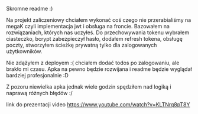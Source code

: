 Skromne readme :)

Na projekt zaliczeniowy chciałem wykonać coś czego nie przerabialiśmy na megaK czyli implementacja jwt i obsługa na froncie.
Bazowałem na rozwiązaniach, których nas uczyłeś. Do przechowywania tokenu wybrałem ciasteczko, bcrypt zabezpieczył hasło, dodałem refresh tokena, obsługę poczty, 
stworzyłem ścieżkę prywatną tylko dla zalogowanych użytkowników.

Nie zdążyłem z deployem :( chciałem dodać todos po zalogowaniu, ale brakło mi czasu. Apka na pewno będzie rozwijana i readme będzie wyglądał bardziej profesjonalnie :D

Z pozoru niewielka apka jednak wiele godzin spędziłem nad logiką i naprawą różnych błędów :/

link do prezentacji video https://www.youtube.com/watch?v=KLTNrq8pT8Y
